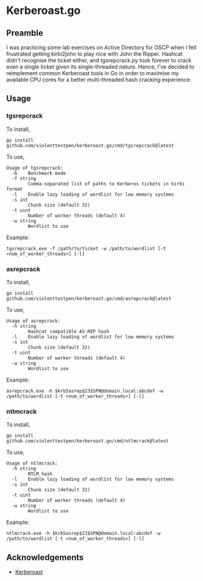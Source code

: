 # Kerberoast.go

## Preamble

I was practicing some lab exercises on Active Directory for OSCP when I felt frustrated getting kirbi2john to play nice with John the Ripper. Hashcat didn't recognise the ticket either, and tgsrepcrack.py took forever to crack even a single ticket given its single-threaded nature. Hence, I've decided to reimplement common Kerberoast tools in Go in order to maximise my available CPU cores for a better multi-threaded hash cracking experience.

## Usage

### tgsrepcrack

To install,

```
go install github.com/violenttestpen/kerberoast.go/cmd/tgsrepcrack@latest
```

To use,

```
Usage of tgsrepcrack:
  -b    Benchmark mode
  -f string
        Comma-separated list of paths to Kerberos tickets in kirbi format
  -l    Enable lazy loading of wordlist for low memory systems
  -s int
        Chunk size (default 32)
  -t uint
        Number of worker threads (default 4)
  -w string
        Wordlist to use
```

Example:

```
tgsrepcrack.exe -f /path/to/ticket -w /path/to/wordlist [-t <num_of_worker_threads>] [-l]
```

### asrepcrack

To install,

```
go install github.com/violenttestpen/kerberoast.go/cmd/asrepcrack@latest
```

To use,

```
Usage of asrepcrack:
  -h string
        Hashcat compatible AS-REP hash
  -l    Enable lazy loading of wordlist for low memory systems
  -s int
        Chunk size (default 32)
  -t uint
        Number of worker threads (default 4)
  -w string
        Wordlist to use
```

Example:

```
asrepcrack.exe -h $krb5asrep$23$SPN@domain.local:abcdef -w /path/to/wordlist [-t <num_of_worker_threads>] [-l]
```

### ntlmcrack

To install,

```
go install github.com/violenttestpen/kerberoast.go/cmd/ntlmcrack@latest
```

To use,

```
Usage of ntlmcrack:
  -h string
        NTLM hash
  -l    Enable lazy loading of wordlist for low memory systems
  -s int
        Chunk size (default 32)
  -t uint
        Number of worker threads (default 4)
  -w string
        Wordlist to use
```

Example:

```
ntlmcrack.exe -h $krb5asrep$23$SPN@domain.local:abcdef -w /path/to/wordlist [-t <num_of_worker_threads>] [-l]
```

## Acknowledgements

- [Kerberoast](https://github.com/nidem/kerberoast)
